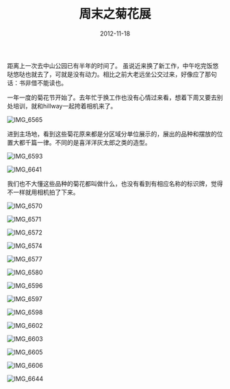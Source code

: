 ﻿---
title: "周末之菊花展"
date: 2012-11-18
categories: 
  - "travels"
tags: 
  - "公园"
  - "汕头"
  - "菊花"
---

距离上一次去中山公园已有半年的时间了。 虽说近来换了新工作，中午吃完饭悠哒悠哒也就去了，可就是没有动力。相比之前大老远坐公交过来，好像应了那句话：书非借不能读也。

一年一度的菊花节开始了。去年忙于换工作也没有心情过来看，想着下周又要去别处培训，就和hillway一起挎着相机来了。

![IMG_6565](/images/8195886626_b469744b46_z.jpg)

<!--more-->

进到主场地，看到这些菊花原来都是分区域分单位展示的，展出的品种和摆放的位置大都千篇一律。不同的是喜洋洋灰太郎之类的造型。

![IMG_6593](/images/8194789215_7b1f2913e0_z.jpg)

![IMG_6641](/images/8195875240_b5239edbbc_z.jpg)

我们也不大懂这些品种的菊花都叫做什么，也没有看到有相应名称的标识牌，觉得不一样就用相机拍了下来。

![IMG_6570](/images/8195885792_84931a10a1_z.jpg)

![IMG_6571](/images/8194792381_b951e52057_z.jpg)

![IMG_6572](/images/8194791753_d959ddcaf3_z.jpg)

![IMG_6574](/images/8194790967_8a4e062ed3_z.jpg)

![IMG_6577](/images/8195883006_9ab363c68b_z.jpg)

![IMG_6580](/images/8195882256_64026b0f4e_z.jpg)

![IMG_6596](/images/8195881078_e2d0810e8a_z.jpg)

![IMG_6597](/images/8194787809_249c5dcc7d_z.jpg)

![IMG_6598](/images/8194786439_6b5ea17063_z.jpg)

![IMG_6602](/images/8195877980_d54bcacb9f_z.jpg)

![IMG_6603](/images/8195877508_0f894f9e53_z.jpg)

![IMG_6605](/images/8195876964_bfc6f369bc_z.jpg)

![IMG_6606](/images/8194783339_c4db678fd4_z.jpg)

![IMG_6644](/images/8194782043_e14fee0baf_z.jpg)
